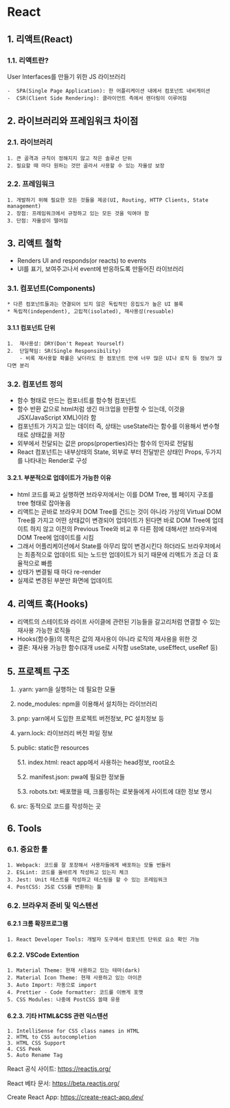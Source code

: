 # React

## 1. 리액트(React)

### 1.1. 리액트란?

User Interfaces를 만들기 위한 JS 라이브러리

    -  SPA(Single Page Application): 한 어플리케이션 내에서 컴포넌트 네비게이션
    -  CSR(Client Side Rendering): 클라이언트 측에서 렌더링이 이루어짐

## 2. 라이브러리와 프레임워크 차이점

### 2.1. 라이브러리

    1. 큰 골격과 규칙이 정해지지 않고 작은 솔루션 단위
    2. 필요할 때 마다 원하는 것만 골라서 사용할 수 있는 자율성 보장

### 2.2. 프레임워크

    1. 개발하기 위해 필요한 모든 것들을 제공(UI, Routing, HTTP Clients, State management)
    2. 장점: 프레임워크에서 규정하고 있는 모든 것을 익여야 함
    3. 단점: 자율성이 떨어짐

## 3. 리액트 철학

- Renders UI and responds(or reacts) to events
- UI를 표기, 보여주고나서 event에 반응하도록 만들어진 라이브러리

### 3.1. 컴포넌트(Components)

    * 다른 컴포넌트들과는 연결되어 있지 않은 독립적인 응집도가 높은 UI 블록
    * 독립적(independent), 고립적(isolated), 재사용성(resuable)

#### 3.1.1 컴포넌트 단위

    1.  재사용성: DRY(Don't Repeat Yourself)
    2.  단일책임: SR(Single Responsibility)
        - 비록 재사용할 확률은 낮더라도 한 컴포넌트 안에 너무 많은 UI나 로직 등 정보가 많다면 분리

### 3.2. 컴포넌트 정의

- 함수 형태로 만드는 컴포너트를 함수형 컴포넌트
- 함수 반환 값으로 html처럼 생긴 마크업을 만환할 수 있는데, 이것을 JSX(JavaScript XML)이라 함
- 컴포넌트가 가지고 있는 데이터 즉, 상태는 useState라는 함수를 이용해서 변수형태로 상태값을 저장
- 외부에서 전달되는 값은 props(properties)라는 함수의 인자로 전달됨
- React 컴포넌트는 내부상태의 State, 외부로 부터 전달받은 상태인 Props, 두가지를 나타내는 Render로 구성

#### 3.2.1. 부분적으로 업데이트가 가능한 이유

- html 코드를 짜고 실행하면 브라우저에서는 이를 DOM Tree, 웹 페이지 구조를 tree 형태로 잡아놓음
- 리액트는 곧바로 브라우저 DOM Tree를 건드는 것이 아니라 가상의 Virtual DOM Tree를 가지고 어떤 상태값이 변경되어 업데이트가 된다면 바로 DOM Tree에 업데이트 하지 않고 이전의 Previous Tree와 비교 후 다른 점에 대해서만 브라우저에 DOM Tree에 업데이트를 시킴
- 그래서 어플리케이션에서 State를 아무리 많이 변경시킨다 하더라도 브라우저에서는 최종적으로 업데이트 되는 노드만 업데이트가 되기 때문에
  리액트가 조금 더 효율적으로 빠름
- 상태가 변결될 때 마다 re-render
- 실제로 변경된 부분만 화면에 업데이트

## 4. 리액트 훅(Hooks)

- 리액트의 스테이트와 라이프 사이클에 관련된 기능들을 갈고리처럼 연결할 수 있는 재사용 가능한 로직들
- Hooks(함수들)의 목적은 값의 재사용이 아니라 로직의 재사용을 위한 것
- 결론: 재사용 가능한 함수(대개 use로 시작함 useState, useEffect, useRef 등)

## 5. 프로젝트 구조

1. .yarn: yarn을 실행하는 데 필요한 모듈
2. node_modules: npm을 이용해서 설치하는 라이브러리
3. pnp: yarn에서 도입한 프로젝트 버전정보, PC 설치정보 등
4. yarn.lock: 라이브러리 버전 파일 정보
5. public: static한 resources

   5.1. index.html: react app에서 사용하는 head정보, root요소

   5.2. manifest.json: pwa에 필요한 정보들

   5.3. robots.txt: 배포했을 때, 크롤링하는 로봇들에게 사이트에 대한 정보 명시

6. src: 동적으로 코드를 작성하는 곳

## 6. Tools

### 6.1. 중요한 툴

    1. Webpack: 코드를 잘 포장해서 사용자들에게 배포하는 모듈 번들러
    2. ESLint: 코드를 올바르게 작성하고 있는지 체크
    3. Jest: Unit 테스트를 작성하고 테스팅을 할 수 있는 프레임워크
    4. PostCSS: JS로 CSS를 변환하는 툴

### 6.2. 브라우저 준비 및 익스텐션

#### 6.2.1 크롬 확장프로그램

    1. React Developer Tools: 개발자 도구에서 컴포넌트 단위로 요소 확인 가능

#### 6.2.2. VSCode Extention

    1. Material Theme: 현재 사용하고 있는 테마(dark)
    2. Material Icon Theme: 현재 사용하고 있는 아이콘
    3. Auto Import: 자동으로 import
    4. Prettier - Code formatter: 코드를 이쁘게 포맷
    5. CSS Modules: 나중에 PostCSS 쓸때 유용

#### 6.2.3. 기타 HTML&CSS 관련 익스텐션

    1. IntelliSense for CSS class names in HTML
    2. HTML to CSS autocompletion
    3. HTML CSS Support
    4. CSS Peek
    5. Auto Rename Tag

React 공식 사이트: https://reactjs.org/

React 베타 문서: https://beta.reactjs.org/

Create React App: https://create-react-app.dev/
